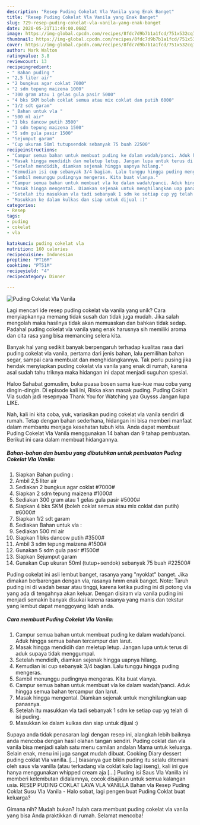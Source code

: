 ```yaml
---
description: "Resep Puding Cokelat Vla Vanila yang Enak Banget"
title: "Resep Puding Cokelat Vla Vanila yang Enak Banget"
slug: 729-resep-puding-cokelat-vla-vanila-yang-enak-banget
date: 2020-05-21T11:49:00.068Z
image: https://img-global.cpcdn.com/recipes/8fdc7d9b7b1a1fcd/751x532cq70/puding-cokelat-vla-vanila-foto-resep-utama.jpg
thumbnail: https://img-global.cpcdn.com/recipes/8fdc7d9b7b1a1fcd/751x532cq70/puding-cokelat-vla-vanila-foto-resep-utama.jpg
cover: https://img-global.cpcdn.com/recipes/8fdc7d9b7b1a1fcd/751x532cq70/puding-cokelat-vla-vanila-foto-resep-utama.jpg
author: Mark Walton
ratingvalue: 3.8
reviewcount: 13
recipeingredient:
- " Bahan puding "
- "2,5 liter air"
- "2 bungkus agar coklat 7000"
- "2 sdm tepung maizena 1000"
- "300 gram atau 1 gelas gula pasir 5000"
- "4 bks SKM boleh coklat semua atau mix coklat dan putih 6000"
- "1/2 sdt garam"
- " Bahan untuk vla "
- "500 ml air"
- "1 bks dancow putih 3500"
- "3 sdm tepung maizena 1500"
- "5 sdm gula pasir 1500"
- "Sejumput garam"
- "Cup ukuran 50ml tutupsendok sebanyak 75 buah 22500"
recipeinstructions:
- "Campur semua bahan untuk membuat puding ke dalam wadah/panci. Aduk hingga semua bahan tercampur dan larut."
- "Masak hingga mendidih dan meletup letup. Jangan lupa untuk terus di aduk supaya tidak menggumpal."
- "Setelah mendidih, diamkan sejenak hingga uapnya hilang."
- "Kemudian isi cup sebanyak 3/4 bagian. Lalu tunggu hingga puding mengeras."
- "Sambil menunggu pudingnya mengeras. Kita buat vlanya."
- "Campur semua bahan untuk membuat vla ke dalam wadah/panci. Aduk hingga semua bahan tercampur dan larut."
- "Masak hingga mengental. Diamkan sejenak untuk menghilangkan uap panasnya."
- "Setelah itu masukkan vla tadi sebanyak 1 sdm ke setiap cup yg telah di isi puding."
- "Masukkan ke dalam kulkas dan siap untuk dijual :)"
categories:
- Resep
tags:
- puding
- cokelat
- vla

katakunci: puding cokelat vla 
nutrition: 160 calories
recipecuisine: Indonesian
preptime: "PT16M"
cooktime: "PT51M"
recipeyield: "4"
recipecategory: Dinner

---
```



![Puding Cokelat Vla Vanila](https://img-global.cpcdn.com/recipes/8fdc7d9b7b1a1fcd/751x532cq70/puding-cokelat-vla-vanila-foto-resep-utama.jpg)

Lagi mencari ide resep puding cokelat vla vanila yang unik? Cara menyiapkannya memang tidak susah dan tidak juga mudah. Jika salah mengolah maka hasilnya tidak akan memuaskan dan bahkan tidak sedap. Padahal puding cokelat vla vanila yang enak harusnya sih memiliki aroma dan cita rasa yang bisa memancing selera kita.

Banyak hal yang sedikit banyak berpengaruh terhadap kualitas rasa dari puding cokelat vla vanila, pertama dari jenis bahan, lalu pemilihan bahan segar, sampai cara membuat dan menghidangkannya. Tak perlu pusing jika hendak menyiapkan puding cokelat vla vanila yang enak di rumah, karena asal sudah tahu triknya maka hidangan ini dapat menjadi suguhan spesial.

Haloo Sahabat gomuslim, buka puasa bosen sama kue-kue mau coba yang dingin-dingin. Di episode kali ini, Riska akan masak puding. Puding Coklat Vla sudah jadi resepnyaa Thank You for Watching yaa Guysss Jangan lupa LIKE.


Nah, kali ini kita coba, yuk, variasikan puding cokelat vla vanila sendiri di rumah. Tetap dengan bahan sederhana, hidangan ini bisa memberi manfaat dalam membantu menjaga kesehatan tubuh kita. Anda dapat membuat Puding Cokelat Vla Vanila menggunakan 14 bahan dan 9 tahap pembuatan. Berikut ini cara dalam membuat hidangannya.

<!--inarticleads1-->

##### Bahan-bahan dan bumbu yang dibutuhkan untuk pembuatan Puding Cokelat Vla Vanila:

1. Siapkan  Bahan puding :
1. Ambil 2,5 liter air
1. Sediakan 2 bungkus agar coklat #7000#
1. Siapkan 2 sdm tepung maizena #1000#
1. Sediakan 300 gram atau 1 gelas gula pasir #5000#
1. Siapkan 4 bks SKM (boleh coklat semua atau mix coklat dan putih) #6000#
1. Siapkan 1/2 sdt garam
1. Sediakan  Bahan untuk vla :
1. Sediakan 500 ml air
1. Siapkan 1 bks dancow putih #3500#
1. Ambil 3 sdm tepung maizena #1500#
1. Gunakan 5 sdm gula pasir #1500#
1. Siapkan Sejumput garam
1. Gunakan Cup ukuran 50ml (tutup+sendok) sebanyak 75 buah #22500#


Puding cokelat ini asli lembut banget, rasanya yang &#34;nyoklat&#34; banget. Jika dimakan berbarengan dengan vla, rasanya hmm enak banget. Note: Taruh puding ini di wadah besar atau tinggi, karena ketika puding ini di potong vla yang ada di tengahnya akan keluar. Dengan disiram vla vanila puding ini menjadi semakin banyak disukai karena rasanya yang manis dan tekstur yang lembut dapat menggoyang lidah anda. 

<!--inarticleads2-->

##### Cara membuat Puding Cokelat Vla Vanila:

1. Campur semua bahan untuk membuat puding ke dalam wadah/panci. Aduk hingga semua bahan tercampur dan larut.
1. Masak hingga mendidih dan meletup letup. Jangan lupa untuk terus di aduk supaya tidak menggumpal.
1. Setelah mendidih, diamkan sejenak hingga uapnya hilang.
1. Kemudian isi cup sebanyak 3/4 bagian. Lalu tunggu hingga puding mengeras.
1. Sambil menunggu pudingnya mengeras. Kita buat vlanya.
1. Campur semua bahan untuk membuat vla ke dalam wadah/panci. Aduk hingga semua bahan tercampur dan larut.
1. Masak hingga mengental. Diamkan sejenak untuk menghilangkan uap panasnya.
1. Setelah itu masukkan vla tadi sebanyak 1 sdm ke setiap cup yg telah di isi puding.
1. Masukkan ke dalam kulkas dan siap untuk dijual :)


Supaya anda tidak penasaran lagi dengan resep ini, alangkah lebih baiknya anda mencoba dengan hasil olahan tangan sendiri. Puding coklat dan vla vanila bisa menjadi salah satu menu camilan andalan Mama untuk keluarga. Selain enak, menu ini juga sangat mudah dibuat. Cooking Diary dessert puding coklat Vla vanilla. […] biasanya gue bikin puding itu selalu ditemani oleh saus vla vanilla (atau terkadang vla coklat kalo lagi iseng), kali ini gue hanya menggunakan whipped cream aja […] Puding isi Saus Vla Vanilla ini memberi kelembutan didalamnya, cocok disajikan untuk semua kalangan usia. RESEP PUDING COKLAT LAVA VLA VANILLA Bahan vla Resep Puding Coklat Susu Vla Vanila - Halo sobat, lagi pengen buat Puding Coklat buat keluarga? 

Gimana nih? Mudah bukan? Itulah cara membuat puding cokelat vla vanila yang bisa Anda praktikkan di rumah. Selamat mencoba!
